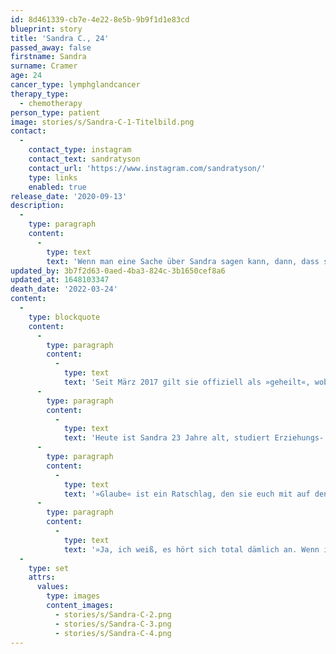 ```yaml
---
id: 8d461339-cb7e-4e22-8e5b-9b9f1d1e83cd
blueprint: story
title: 'Sandra C., 24'
passed_away: false
firstname: Sandra
surname: Cramer
age: 24
cancer_type: lymphglandcancer
therapy_type:
  - chemotherapy
person_type: patient
image: stories/s/Sandra-C-1-Titelbild.png
contact:
  -
    contact_type: instagram
    contact_text: sandratyson
    contact_url: 'https://www.instagram.com/sandratyson/'
    type: links
    enabled: true
release_date: '2020-09-13'
description:
  -
    type: paragraph
    content:
      -
        type: text
        text: 'Wenn man eine Sache über Sandra sagen kann, dann, dass sie Power hat. Die Diagnose »Lymphdrüsenkrebs« erhielt Sandra im Sommer 2016, kurz nach ihrem Abitur. Während der Therapie startete sie einen YouTube-Kanal, auf dem sie ihre Geschichte mit der Welt teilt. Ehrlich, echt und emotional begleitet man sie durch ihre Erkrankung.'
updated_by: 3b7f2d63-0aed-4ba3-824c-3b1650cef8a6
updated_at: 1648103347
death_date: '2022-03-24'
content:
  -
    type: blockquote
    content:
      -
        type: paragraph
        content:
          -
            type: text
            text: 'Seit März 2017 gilt sie offiziell als »geheilt«, wobei sie auch danach noch über die Folgen der Krebstherapie berichtet – wie die Themen Fruchtbarkeit, Reha, Fatigue und andere Spätfolgen. Denn geheilt sein bedeutet nicht, dass das Leben danach wie vorher weiter geht; es bedeutet Veränderung, aber auch dass man über sich hinaus gewachsen ist.'
      -
        type: paragraph
        content:
          -
            type: text
            text: 'Heute ist Sandra 23 Jahre alt, studiert Erziehungs- und Rehabilitationswissenschaften und genießt ihre Freiheit und ihr Leben in vollen Zügen. Neben dem Studium engagiert sie sich unter anderem für den Eisvogel e.V. sowie das Projekt Heldencamper, mit welchem sie schon einige Male durch Deutschland getourt ist. Sandra ist außerdem eine unserer ersten Unterstützerinnen gewesen, weswegen wir uns an dieser Stelle auch noch einmal bei ihr bedanken wollen: Danke, dass du an uns »glaubst«, Sandra!'
      -
        type: paragraph
        content:
          -
            type: text
            text: '»Glaube« ist ein Ratschlag, den sie euch mit auf den Weg geben möchte:'
      -
        type: paragraph
        content:
          -
            type: text
            text: '»Ja, ich weiß, es hört sich total dämlich an. Wenn ich das Wort ›Glaube‹ lese, denke ich direkt an etwas Religiöses, jedoch ist hiermit nicht nur das gemeint. Ihr müsst daran glauben, dass ihr wieder gesund werdet. Ihr müsst dafür kämpfen. Wenn ihr euch für die Schulmedizin entscheidet, dann glaubt auch bitte daran! Achtet darauf, was ihr bekommt und vermeidet jedes nicht nötige Medikament. Seid achtsam und überbrückt die Zeit, indem ihr auf euch achtet und vieles doppelt kontrolliert und überdenkt. Ich glaube an euch!«'
  -
    type: set
    attrs:
      values:
        type: images
        content_images:
          - stories/s/Sandra-C-2.png
          - stories/s/Sandra-C-3.png
          - stories/s/Sandra-C-4.png
---
```

